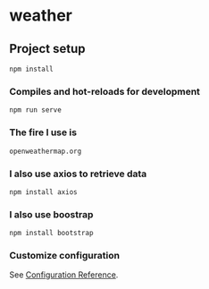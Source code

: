 # weather

## Project setup
```
npm install
```

### Compiles and hot-reloads for development
```
npm run serve
```

### The fire I use is
```
openweathermap.org
```

### I also use axios to retrieve data
```
npm install axios
```

### I also use boostrap
```
npm install bootstrap
```

### Customize configuration
See [Configuration Reference](https://cli.vuejs.org/config/).
